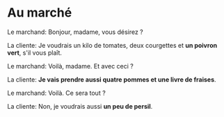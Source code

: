 # Au marché

Le marchand: Bonjour, madame, vous désirez ?

La cliente: Je voudrais un kilo de tomates, deux courgettes et **un poivron vert**, s'il vous plaît.

Le marchand: Voilà, madame. Et avec ceci ?

La cliente: **Je vais prendre aussi quatre pommes et une livre de fraises**.

Le marchand: Voilà. Ce sera tout ?

La cliente: Non, je voudrais aussi **un peu de persil**.
